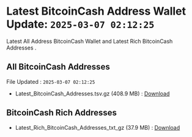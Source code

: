 # Latest BitcoinCash Address Wallet Update: `2025-03-07 02:12:25`

Latest All Address BitcoinCash Wallet and Latest Rich BitcoinCash Addresses .

## All BitcoinCash Addresses

File Updated : `2025-03-07 02:12:25`

- Latest_BitcoinCash_Addresses.tsv.gz (408.9 MB) : [Download](https://github.com/Pymmdrza/Rich-Address-Wallet/releases/tag/BitcoinCash)

## BitcoinCash Rich Addresses

- Latest_Rich_BitcoinCash_Addresses_txt_gz (37.9 MB) : [Download](https://github.com/Pymmdrza/Rich-Address-Wallet/releases/tag/BitcoinCash)
